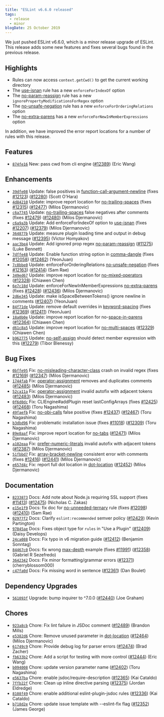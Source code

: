 ```yaml
---
title: "ESLint v6.6.0 released"
tags:
  - release
  - minor
blogDate: 25 October 2019
---
```


We just pushed ESLint v6.6.0, which is a minor release upgrade of ESLint. This release adds some new features and fixes several bugs found in the previous release.


## Highlights


* Rules can now access `context.getCwd()` to get the current working directory
* The [use-isnan](/docs/rules/use-isnan) rule has a new `enforceForIndexOf` option
* The [no-param-reassign](/docs/rules/no-param-reassign) rule has a new `ignorePropertyModificationsForRegex` option
* The [no-unsafe-negation](/docs/rules/no-unsafe-negation) rule has a new `enforceForOrderingRelations` option
* The [no-extra-parens](/docs/rules/no-extra-parens) has a new `enforceForNewInMemberExpressions` option

In addition, we have improved the error report locations for a number of rules with this release.


## Features


* [`874fe16`](https://github.com/eslint/eslint/commit/874fe1642a10a0fb937ccccdd4d22343b84f80dc) New: pass cwd from cli engine ([#12389](https://github.com/eslint/eslint/issues/12389)) (Eric Wang)


## Enhancements


* [`39dfe08`](https://github.com/eslint/eslint/commit/39dfe0880fa934e287e8ea1f7b56d5cba8d43765) Update: false positives in [function-call-argument-newline](/docs/rules/function-call-argument-newline) (fixes [#12123](https://github.com/eslint/eslint/issues/12123)) ([#12280](https://github.com/eslint/eslint/issues/12280)) (Scott O'Hara)
* [`4d84210`](https://github.com/eslint/eslint/commit/4d842105c9c82026be668d7425213138903d4d41) Update: improve report location for [no-trailing-spaces](/docs/rules/no-trailing-spaces) (fixes [#12315](https://github.com/eslint/eslint/issues/12315)) ([#12477](https://github.com/eslint/eslint/issues/12477)) (Milos Djermanovic)
* [`c6a7745`](https://github.com/eslint/eslint/commit/c6a7745a1371a85932bfae5fec039d1b6fcfc128) Update: [no-trailing-spaces](/docs/rules/no-trailing-spaces) false negatives after comments (fixes [#12479](https://github.com/eslint/eslint/issues/12479)) ([#12480](https://github.com/eslint/eslint/issues/12480)) (Milos Djermanovic)
* [`c6a9a3b`](https://github.com/eslint/eslint/commit/c6a9a3bc58b69dbf9be9cd09b0283c081ca211e7) Update: Add enforceForIndexOf option to [use-isnan](/docs/rules/use-isnan) (fixes [#12207](https://github.com/eslint/eslint/issues/12207)) ([#12379](https://github.com/eslint/eslint/issues/12379)) (Milos Djermanovic)
* [`364877b`](https://github.com/eslint/eslint/commit/364877b2504e8f7ece04770b93d517e2f27458d0) Update: measure plugin loading time and output in debug message ([#12395](https://github.com/eslint/eslint/issues/12395)) (Victor Homyakov)
* [`aac3be4`](https://github.com/eslint/eslint/commit/aac3be435cccc241781150fcac728df04d086fa8) Update: Add ignored prop regex [no-param-reassign](/docs/rules/no-param-reassign) ([#11275](https://github.com/eslint/eslint/issues/11275)) (Luke Bennett)
* [`7dffe48`](https://github.com/eslint/eslint/commit/7dffe482d646d4e5f94fa87a22f3b5b2e0a4b189) Update: Enable function string option in [comma-dangle](/docs/rules/comma-dangle) (fixes [#12058](https://github.com/eslint/eslint/issues/12058)) ([#12462](https://github.com/eslint/eslint/issues/12462)) (YeonJuan)
* [`7c8bbe0`](https://github.com/eslint/eslint/commit/7c8bbe0391944e1f92e083a04715bf4b3fe6be5d) Update: enforceForOrderingRelations [no-unsafe-negation](/docs/rules/no-unsafe-negation) (fixes [#12163](https://github.com/eslint/eslint/issues/12163)) ([#12414](https://github.com/eslint/eslint/issues/12414)) (Sam Rae)
* [`349ed67`](https://github.com/eslint/eslint/commit/349ed6700e1155384597e1e6035550a96cb8a42d) Update: improve report location for [no-mixed-operators](/docs/rules/no-mixed-operators) ([#12328](https://github.com/eslint/eslint/issues/12328)) (Chiawen Chen)
* [`6e7c18d`](https://github.com/eslint/eslint/commit/6e7c18ddb30b32ee5b2e842cc8258aa7aebb7445) Update: enforceForNewInMemberExpressions [no-extra-parens](/docs/rules/no-extra-parens) (fixes [#12428](https://github.com/eslint/eslint/issues/12428)) ([#12436](https://github.com/eslint/eslint/issues/12436)) (Milos Djermanovic)
* [`2d6e345`](https://github.com/eslint/eslint/commit/2d6e345e3c2626b0f2252f22cfaffdf53ea0871a) Update: make isSpaceBetweenTokens() ignore newline in comments ([#12407](https://github.com/eslint/eslint/issues/12407)) (YeonJuan)
* [`84f71de`](https://github.com/eslint/eslint/commit/84f71de0e686e0fe37b83d6728ce1825caaa44fb) Update: remove default overrides in [keyword-spacing](/docs/rules/keyword-spacing) (fixes [#12369](https://github.com/eslint/eslint/issues/12369)) ([#12411](https://github.com/eslint/eslint/issues/12411)) (YeonJuan)
* [`18a0b0e`](https://github.com/eslint/eslint/commit/18a0b0e3df927428a22b5b5295f9faee4bd57246) Update: improve report location for no-[space-in-parens](/docs/rules/space-in-parens) ([#12364](https://github.com/eslint/eslint/issues/12364)) (Chiawen Chen)
* [`d61c8a5`](https://github.com/eslint/eslint/commit/d61c8a5a75447a36276f2d4f84afb3e1129618da) Update: improve report location for [no-multi-spaces](/docs/rules/no-multi-spaces) ([#12329](https://github.com/eslint/eslint/issues/12329)) (Chiawen Chen)
* [`b962775`](https://github.com/eslint/eslint/commit/b962775b8cb7c90985a5ab63e56744bb2ba79644) Update: [no-self-assign](/docs/rules/no-self-assign) should detect member expression with this ([#12279](https://github.com/eslint/eslint/issues/12279)) (Tibor Blenessy)


## Bug Fixes


* [`0bffe95`](https://github.com/eslint/eslint/commit/0bffe953d2752dd2d3045f2f8771c96b6cee8fc4) Fix: [no-misleading-character-class](/docs/rules/no-misleading-character-class) crash on invalid regex (fixes [#12169](https://github.com/eslint/eslint/issues/12169)) ([#12347](https://github.com/eslint/eslint/issues/12347)) (Milos Djermanovic)
* [`1744fab`](https://github.com/eslint/eslint/commit/1744faba3c93c869f7dbbf0a704d32e2692d6856) Fix: [operator-assignment](/docs/rules/operator-assignment) removes and duplicates comments ([#12485](https://github.com/eslint/eslint/issues/12485)) (Milos Djermanovic)
* [`52ca11a`](https://github.com/eslint/eslint/commit/52ca11a66ab6c2fb5a71d8b9869482f14f98cb9d) Fix: [operator-assignment](/docs/rules/operator-assignment) invalid autofix with adjacent tokens ([#12483](https://github.com/eslint/eslint/issues/12483)) (Milos Djermanovic)
* [`0f6d0dc`](https://github.com/eslint/eslint/commit/0f6d0dcdf5adc30079a7379bbf605a4ef3887a85) Fix: CLIEngine#addPlugin reset lastConfigArrays (fixes [#12425](https://github.com/eslint/eslint/issues/12425)) ([#12468](https://github.com/eslint/eslint/issues/12468)) (Toru Nagashima)
* [`49faefb`](https://github.com/eslint/eslint/commit/49faefbee3fc7daaf2482d9d7d23513d6ffda9e8) Fix: [no-obj-calls](/docs/rules/no-obj-calls) false positive (fixes [#12437](https://github.com/eslint/eslint/issues/12437)) ([#12467](https://github.com/eslint/eslint/issues/12467)) (Toru Nagashima)
* [`b3dbd96`](https://github.com/eslint/eslint/commit/b3dbd9657bbeac6571111a4429b03fc085ba6655) Fix: problematic installation issue (fixes [#11018](https://github.com/eslint/eslint/issues/11018)) ([#12309](https://github.com/eslint/eslint/issues/12309)) (Toru Nagashima)
* [`89e8aaf`](https://github.com/eslint/eslint/commit/89e8aafcc622a4763bed6b9d62f148ef95798f38) Fix: improve report location for [no-tabs](/docs/rules/no-tabs) ([#12471](https://github.com/eslint/eslint/issues/12471)) (Milos Djermanovic)
* [`a102eaa`](https://github.com/eslint/eslint/commit/a102eaa9ac19e1c6d92f79a4033e9048cfb64c0d) Fix: [prefer-numeric-literals](/docs/rules/prefer-numeric-literals) invalid autofix with adjacent tokens ([#12387](https://github.com/eslint/eslint/issues/12387)) (Milos Djermanovic)
* [`51fbbd7`](https://github.com/eslint/eslint/commit/51fbbd78f98f223d17071650f5117d07f60dadc2) Fix: [array-bracket-newline](/docs/rules/array-bracket-newline) consistent error with comments (fixes [#12416](https://github.com/eslint/eslint/issues/12416)) ([#12441](https://github.com/eslint/eslint/issues/12441)) (Milos Djermanovic)
* [`e657d4c`](https://github.com/eslint/eslint/commit/e657d4ccb9f3dd5cacceaaa40ffe24ac29a1349a) Fix: report full dot location in [dot-location](/docs/rules/dot-location) ([#12452](https://github.com/eslint/eslint/issues/12452)) (Milos Djermanovic)


## Documentation


* [`8233873`](https://github.com/eslint/eslint/commit/8233873b8e5facd80ab7b172bff1e896a9c5fd39) Docs: Add note about Node.js requiring SSL support (fixes [#11413](https://github.com/eslint/eslint/issues/11413)) ([#12475](https://github.com/eslint/eslint/issues/12475)) (Nicholas C. Zakas)
* [`e15e1f9`](https://github.com/eslint/eslint/commit/e15e1f933f287d274a726e7f0f0a1dd80f0964af) Docs: fix doc for [no-unneeded-ternary](/docs/rules/no-unneeded-ternary) rule (fixes [#12098](https://github.com/eslint/eslint/issues/12098)) ([#12410](https://github.com/eslint/eslint/issues/12410)) (Sam Rae)
* [`02977f2`](https://github.com/eslint/eslint/commit/02977f25a922dd0b8617c16116bb4364d0f30e94) Docs: Clarify `eslint:recommended` semver policy ([#12429](https://github.com/eslint/eslint/issues/12429)) (Kevin Partington)
* [`97045ae`](https://github.com/eslint/eslint/commit/97045ae0805e6503887eef0b131dcb9e70b6d185) Docs: Fixes object type for `rules` in "Use a Plugin" ([#12409](https://github.com/eslint/eslint/issues/12409)) (Daisy Develops)
* [`24ca088`](https://github.com/eslint/eslint/commit/24ca088fdc901feef8f10b050414fbde64b55c7d) Docs: Fix typo in v6 migration guide ([#12412](https://github.com/eslint/eslint/issues/12412)) (Benjamim Sonntag)
* [`84467c0`](https://github.com/eslint/eslint/commit/84467c07461cc47ee43807ba9014e13700473c5c) Docs: fix wrong [max-depth](/docs/rules/max-depth) example (fixes [#11991](https://github.com/eslint/eslint/issues/11991)) ([#12358](https://github.com/eslint/eslint/issues/12358)) (Gabriel R Sezefredo)
* [`3642342`](https://github.com/eslint/eslint/commit/364234262efabd91fa8bd53161d9d3e1e37e7944) Docs: Fix minor formatting/grammar errors ([#12371](https://github.com/eslint/eslint/issues/12371)) (cherryblossom000)
* [`c47fa0d`](https://github.com/eslint/eslint/commit/c47fa0dfc76211b3b0e5649c63acdd9606ce0eca) Docs: Fix missing word in sentence ([#12361](https://github.com/eslint/eslint/issues/12361)) (Dan Boulet)


## Dependency Upgrades


* [`561093f`](https://github.com/eslint/eslint/commit/561093fc4267a4ae317d63bc9f103020fad88802) Upgrade: bump inquirer to ^7.0.0 ([#12440](https://github.com/eslint/eslint/issues/12440)) (Joe Graham)


## Chores


* [`923a8cb`](https://github.com/eslint/eslint/commit/923a8cb752b8dee1e622c5fd36f3f53288e30602) Chore: Fix lint failure in JSDoc comment ([#12489](https://github.com/eslint/eslint/issues/12489)) (Brandon Mills)
* [`e5382d6`](https://github.com/eslint/eslint/commit/e5382d6e4eb1344f537b6f107535269e9939fcb8) Chore: Remove unused parameter in [dot-location](/docs/rules/dot-location) ([#12464](https://github.com/eslint/eslint/issues/12464)) (Milos Djermanovic)
* [`61749c9`](https://github.com/eslint/eslint/commit/61749c94bd8a2ebcdfb89e0cd48c4a029a945079) Chore: Provide debug log for parser errors ([#12474](https://github.com/eslint/eslint/issues/12474)) (Brad Zacher)
* [`fb633b2`](https://github.com/eslint/eslint/commit/fb633b2bbd0a390b247047524fdd1f612dbab803) Chore: Add a script for testing with more control ([#12444](https://github.com/eslint/eslint/issues/12444)) (Eric Wang)
* [`b094008`](https://github.com/eslint/eslint/commit/b094008fb196dc1de5b4c27b7dbf0bcbb4b7b352) Chore: update version parameter name ([#12402](https://github.com/eslint/eslint/issues/12402)) (Toru Nagashima)
* [`e5637ba`](https://github.com/eslint/eslint/commit/e5637badd42f087d115f81575b832097fe6fe554) Chore: enable jsdoc/require-description ([#12365](https://github.com/eslint/eslint/issues/12365)) (Kai Cataldo)
* [`7ffb22f`](https://github.com/eslint/eslint/commit/7ffb22f61cf1622511a7fe42b5ead7c3b216df5e) Chore: Clean up inline directive parsing ([#12375](https://github.com/eslint/eslint/issues/12375)) (Jordan Eldredge)
* [`8108f49`](https://github.com/eslint/eslint/commit/8108f49f9fa0c2de80b3b66c847551beff585951) Chore: enable additional eslint-plugin-jsdoc rules ([#12336](https://github.com/eslint/eslint/issues/12336)) (Kai Cataldo)
* [`b718d2e`](https://github.com/eslint/eslint/commit/b718d2e6c9fe3fc56aa7cfc68b1a40b5cd8a7c01) Chore: update issue template with --eslint-fix flag ([#12352](https://github.com/eslint/eslint/issues/12352)) (James George)
